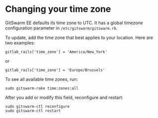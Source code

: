 # Changing your time zone

GitSwarm EE defaults its time zone to UTC. It has a global timezone
configuration parameter in `/etc/gitswarm/gitswarm.rb`.

To update, add the time zone that best applies to your location. Here are
two examples:
```
gitlab_rails['time_zone'] = 'America/New_York'
```
or
```
gitlab_rails['time_zone'] = 'Europe/Brussels'
```

To see all available time zones, run:

```
sudo gitswarm-rake time:zones:all
```

After you add or modify this field, reconfigure and restart:

```
sudo gitswarm-ctl reconfigure
sudo gitswarm-ctl restart
```
